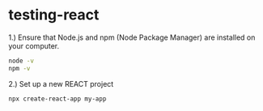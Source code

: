 # testing-react


1.) Ensure that Node.js and npm (Node Package Manager) are installed on your computer.
```bash
node -v
npm -v
```

2.) Set up a new REACT project
```bash
npx create-react-app my-app
```

